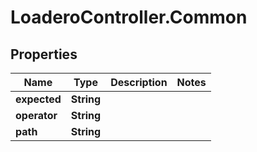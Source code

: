 # LoaderoController.Common

## Properties
Name | Type | Description | Notes
------------ | ------------- | ------------- | -------------
**expected** | **String** |  | 
**operator** | **String** |  | 
**path** | **String** |  | 


